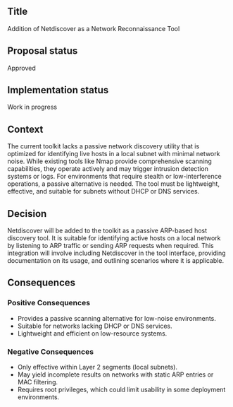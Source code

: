 ## Title

Addition of Netdiscover as a Network Reconnaissance Tool

## Proposal status

Approved

## Implementation status

Work in progress

## Context

The current toolkit lacks a passive network discovery utility that is optimized for identifying live hosts in a local subnet with minimal network noise. While existing tools like Nmap provide comprehensive scanning capabilities, they operate actively and may trigger intrusion detection systems or logs. For environments that require stealth or low-interference operations, a passive alternative is needed. The tool must be lightweight, effective, and suitable for subnets without DHCP or DNS services.

## Decision

Netdiscover will be added to the toolkit as a passive ARP-based host discovery tool. It is suitable for identifying active hosts on a local network by listening to ARP traffic or sending ARP requests when required. This integration will involve including Netdiscover in the tool interface, providing documentation on its usage, and outlining scenarios where it is applicable.

## Consequences

### Positive Consequences

-   Provides a passive scanning alternative for low-noise environments.
-   Suitable for networks lacking DHCP or DNS services.
-   Lightweight and efficient on low-resource systems.

### Negative Consequences

-   Only effective within Layer 2 segments (local subnets).
-   May yield incomplete results on networks with static ARP entries or MAC filtering.
-   Requires root privileges, which could limit usability in some deployment environments.
